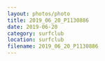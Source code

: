 ```yaml
---
layout: photos/photo
title: 2019_06_20_P1130886
date: 2019-06-20
category: surfclub
location: surfclub
filename: 2019_06_20_P1130886
---
```

